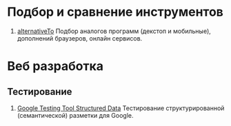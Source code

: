 # Подбор и сравнение инструментов

1. [alternativeTo](http://alternativeto.net/ "Сервис alternativeTo")
Подбор аналогов программ (декстоп и мобильные), дополнений браузеров, онлайн сервисов.

# Веб разработка

## Тестирование
1. [Google Testing Tool Structured Data](http://alternativeto.net/ "Сервис Google Testing Tool Structured Data")
Тестирование структурированной (семантической) разметки для Google. 
